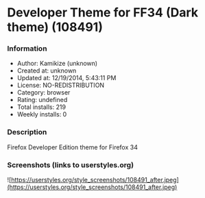 # Developer Theme for FF34 (Dark theme) (108491)

### Information
- Author: Kamikize (unknown)
- Created at: unknown
- Updated at: 12/19/2014, 5:43:11 PM
- License: NO-REDISTRIBUTION
- Category: browser
- Rating: undefined
- Total installs: 219
- Weekly installs: 0


### Description
Firefox Developer Edition theme for Firefox 34


### Screenshots (links to userstyles.org)
![https://userstyles.org/style_screenshots/108491_after.jpeg](https://userstyles.org/style_screenshots/108491_after.jpeg)


